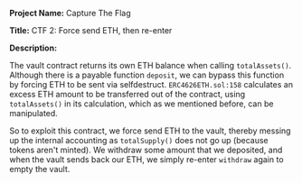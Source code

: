 **Project Name:** Capture The Flag

**Title:** CTF 2: Force send ETH, then re-enter

**Description:**

The vault contract returns its own ETH balance when calling `totalAssets()`. Although there is a payable function `deposit`, we can bypass this function by forcing ETH to be sent via selfdestruct. `ERC4626ETH.sol:158` calculates an excess ETH amount to be transferred out of the contract, using `totalAssets()` in its calculation, which as we mentioned before, can be manipulated.

So to exploit this contract, we force send ETH to the vault, thereby messing up the internal accounting as `totalSupply()` does not go up (because tokens aren't minted). We withdraw some amount that we deposited, and when the vault sends back our ETH, we simply re-enter `withdraw` again to empty the vault.
